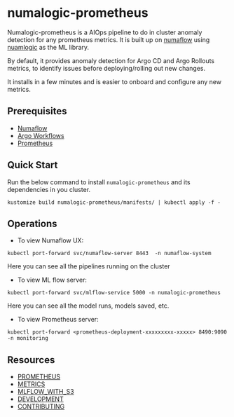 # numalogic-prometheus


Numalogic-prometheus is a AIOps pipeline to do in cluster anomaly detection for any prometheus metrics. It is built up on [numaflow](https://numaflow.numaproj.io/quick-start/#installation) using [nuamlogic](https://github.com/numaproj/numalogic) as the ML library.  

By default, it provides anomaly detection for Argo CD and Argo Rollouts metrics, to identify issues before deploying/rolling out new changes. 

It installs in a few minutes and is easier to onboard and configure any new metrics. 

## Prerequisites
- [Numaflow](https://numaflow.numaproj.io/quick-start/#installation)
- [Argo Workflows](https://argoproj.github.io/argo-workflows/quick-start/)
- [Prometheus](docs/prometheus.md)

## Quick Start

Run the below command to install `numalogic-prometheus` and its dependencies in you cluster.

```shell
kustomize build numalogic-prometheus/manifests/ | kubectl apply -f - 
```


## Operations

- To view Numaflow UX:
```
kubectl port-forward svc/numaflow-server 8443  -n numaflow-system
```

Here you can see all the pipelines running on the cluster

- To view ML flow server:
```
kubectl port-forward svc/mlflow-service 5000 -n numalogic-prometheus
```

Here you can see all the model runs, models saved, etc.

- To view Prometheus server:
```
kubectl port-forward <prometheus-deployment-xxxxxxxxx-xxxxx> 8490:9090 -n monitoring
```


## Resources
- [PROMETHEUS](docs/prometheus.md)
- [METRICS](docs/metrics.md)
- [MLFLOW_WITH_S3](docs/mlflow-s3.md)
- [DEVELOPMENT](docs/development/development.md)
- [CONTRIBUTING](https://github.com/numaproj/numaproj/blob/main/CONTRIBUTING.md)